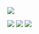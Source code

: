 <a href='https://danilo-delbusso.me'>
<img src='https://raw.githubusercontent.com/danilo-delbusso/danilo-delbusso/master/intro.gif'/>
</a>

[![](https://raw.githubusercontent.com/danilo-delbusso/danilo-delbusso1/master/profile-summary-card-output/vue/0-profile-details.svg)](https://danilo-delbusso.me)
[![](https://raw.githubusercontent.com/danilo-delbusso/danilo-delbusso1/master/profile-summary-card-output/vue/1-repos-per-language.svg)](v)
[![](https://raw.githubusercontent.com/danilo-delbusso/danilo-delbusso1/master/profile-summary-card-output/vue/2-most-commit-language.svg)](https://danilo-delbusso.me)
